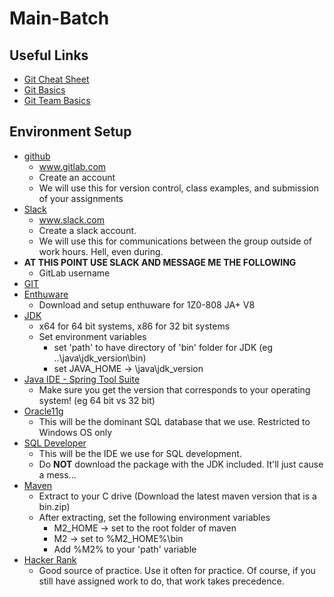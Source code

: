 # Main-Batch 
## Useful Links
* [Git Cheat Sheet](https://www.git-tower.com/blog/git-cheat-sheet)
* [Git Basics](https://youtu.be/0fKg7e37bQE)
* [Git Team Basics](https://youtu.be/oFYyTZwMyAg)
## Environment Setup
* [github](https://gitlab.com)
  * www.gitlab.com
  * Create an account
  * We will use this for version control, class examples, and submission of your assignments
* [Slack](https://slack.com)
  * www.slack.com
  * Create a slack account.
  * We will use this for communications between the group outside of work hours. Hell, even during.
* **AT THIS POINT USE SLACK AND MESSAGE ME THE FOLLOWING**
  * GitLab username
* [GIT](https://git-scm.com/downloads)
* [Enthuware](https://www.enthuware.com/)
  * Download and setup enthuware for 1Z0-808 JA+ V8
* [JDK](http://www.oracle.com/technetwork/java/javase/downloads/jdk8-downloads-2133151.html)
  * x64 for 64 bit systems, x86 for 32 bit systems
  * Set environment variables
    * set 'path' to have directory of 'bin' folder for JDK (eg ..\java\jdk_version\bin)
    * set JAVA_HOME -> \java\jdk_version
* [Java IDE - Spring Tool Suite](https://spring.io/tools/sts/all)
  * Make sure you get the version that corresponds to your operating system! (eg 64 bit vs 32 bit)
* [Oracle11g](http://www.oracle.com/technetwork/database/database-technologies/express-edition/downloads/index.html)
  * This will be the dominant SQL database that we use. Restricted to Windows OS only
* [SQL Developer](http://www.oracle.com/technetwork/developer-tools/sql-developer/downloads/index.html)
  * This will be the IDE we use for SQL development. 
  * Do **NOT** download the package with the JDK included. It'll just cause a mess...
* [Maven](https://maven.apache.org/download.cgi)
  * Extract to your C drive (Download the latest maven version that is a bin.zip)
  * After extracting, set the following environment variables
    * M2_HOME -> set to the root folder of maven
    * M2 -> set to %M2_HOME%\bin
    * Add %M2% to your 'path' variable
* [Hacker Rank](https://www.hackerrank.com/)
  * Good source of practice. Use it often for practice. Of course, if you still have assigned work to do, that work takes precedence.
